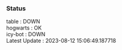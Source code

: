### Status


table : DOWN  
hogwarts : OK  
icy-bot : DOWN  
Latest Update : 2023-08-12 15:06:49.187718
